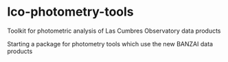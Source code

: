 # lco-photometry-tools
Toolkit for photometric analysis of Las Cumbres Observatory data products

Starting a package for photometry tools which use the new BANZAI data products
